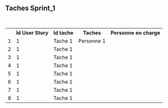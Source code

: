 ﻿
 <h2>Taches Sprint_1</h2></br>

<table style="width:100%">
<th>
	<th>Id User Story</th>
	<th>Id tache</th>
	<th>Taches</th> 
	<th>Personne en charge</th>
</th>
<tr>
	<td>1</td>
	<td>1</td>
	<td>Tache 1</td> 
	<td>Personne 1</td>
</tr>

<tr>
	<td>2</td>
	<td>1</td>
	<td>Tache 1</td> 
	<td></td>
</tr>

<tr>
	<td>3</td>
	<td>1</td>
	<td>Tache 1</td> 
	<td></td>
</tr>

<tr>
	<td>4</td>
	<td>1</td>
	<td>Tache 1</td> 
	<td></td>
</tr>
<tr>
	<td>5</td>
	<td>1</td>
	<td>Tache 1</td>
	<td></td>
</tr>
<tr>
	<td>6</td>
	<td>1</td>
	<td>Tache 1</td> 
	<td></td>
</tr>
<tr>
	<td>7</td>
	<td>1</td>
	<td>Tache 1</td>
	<td></td>
</tr>
<tr>
	<td>8</td>
	<td>1</td>
	<td>Tache 1</td>
	<td></td>
</tr>


</table>
